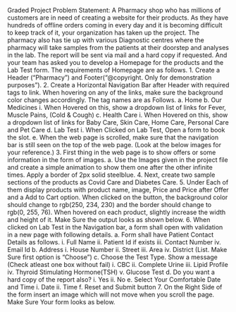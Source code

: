 
Graded Project Problem Statement: A Pharmacy shop who has millions of customers are in need of creating a website for their products. As they have hundreds of offline orders coming in every day and it is becoming difficult to keep track of it, your organization has taken up the project. The pharmacy also has tie up with various Diagnostic centres where the pharmacy will take samples from the patients at their doorstep and analyses in the lab. The report will be sent via mail and a hard copy if requested. And your team has asked you to develop a Homepage for the products and the Lab Test form. The requirements of Homepage are as follows. 1. Create a Header (“Pharmacy”) and Footer(“@copyright. Only for demonstration purposes”). 2. Create a Horizontal Navigation Bar after Header with required tags to link. When hovering on any of the links, make sure the background color changes accordingly. The tag names are as Follows. a. Home b. Our Medicines i. When Hovered on this, show a dropdown list of links for Fever, Muscle Pains, (Cold &amp; Cough) c. Health Care i. When Hovered on this, show a dropdown list of links for Baby Care, Skin Care, Home Care, Personal Care and Pet Care d. Lab Test i. When Clicked on Lab Test, Open a form to book the slot. e. When the web page is scrolled, make sure that the navigation bar is still seen on the top of the web page. (Look at the below images for your reference.) 3. First thing in the web page is to show offers or some information in the form of images. a. Use the Images given in the project file and create a simple animation to show them one after the other infinite times. Apply a border of 2px solid steelblue. 4. Next, create two sample sections of the products as Covid Care and Diabetes Care. 5. Under Each of them display products with product name, image, Price and Price after Offer and a Add to Cart option. When clicked on the button, the background color should change to rgb(250, 234, 230) and the border should change to rgb(0, 255, 76). When hovered on each product, slightly increase the width and height of it. Make Sure the output looks as shown below. 6. When clicked on Lab Test in the Navigation bar, a form shall open with validation in a new page with following details. a. Form shall have Patient Contact Details as follows. i. Full Name ii. Patient Id if exists iii. Contact Number iv. Email Id b. Address i. House Number ii. Street iii. Area iv. District (List. Make Sure first option is “Choose”) c. Choose the Test Type. Show a message (Check atleast one box without fail) i. CBC ii. Complete Urine iii. Lipid Profile iv. Thyroid Stimulating Hormone(TSH) v. Glucose Test d. Do you want a hard copy of the report also? i. Yes ii. No e. Select Your Comfortable Date and Time i. Date ii. Time f. Reset and Submit button 7. On the Right Side of the form insert an image which will not move when you scroll the page. Make Sure Your form looks as below. 
